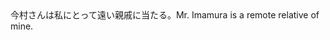 <tr><td>今村さんは私にとって遠い親戚に当たる。<td><tr><tr><td>Mr. Imamura is a remote relative of mine.<td><tr></table>

